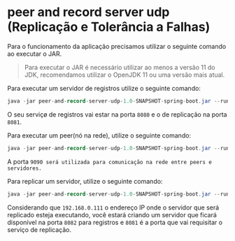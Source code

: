 # peer and record server udp (Replicação e Tolerância a Falhas)

Para o funcionamento da aplicação precisamos utilizar o seguinte comando
ao executar o JAR.

> Para executar o JAR é necessário utilizar ao menos a versão 11 do JDK, recomendamos utilizar o OpenJDK 11 ou uma versão mais atual.

Para executar um servidor de registros utilize o seguinte comando:
```java
java -jar peer-and-record-server-udp-1.0-SNAPSHOT-spring-boot.jar --run-server 8080 8081
```

O seu serviçø de registros vai estar na porta `8080` e o de replicação na porta `8081`.

Para executar um peer(nó na rede), utilize o seguinte comando:
```java
java -jar peer-and-record-server-udp-1.0-SNAPSHOT-spring-boot.jar --run-peer 9090
```

A porta `9090 será utilizada para
comunicação na rede entre peers
e servidores.`

Para replicar um servidor, utilize
o seguinte comando:

```java
java -jar peer-and-record-server-udp-1.0-SNAPSHOT-spring-boot.jar --run-server --run-replicate 8082 192.168.0.111 8081
```

Considerando que `192.168.0.111`
o endereço IP onde o servidor que será replicado esteja
executando, você estará criando um
servidor que ficará disponível
na porta `8082` para registros e 
`8081` é a porta que vai requisitar
o serviço de replicação.